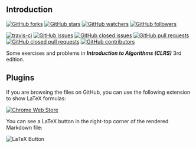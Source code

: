 ## Introduction

[![GitHub forks](https://img.shields.io/github/forks/CyberZHG/CLRS.svg?style=social&label=Fork&maxAge=2592000)](https://github.com/CyberZHG/CLRS)
[![GitHub stars](https://img.shields.io/github/stars/CyberZHG/CLRS.svg?style=social&label=Star&maxAge=2592000)](https://github.com/CyberZHG/CLRS)
[![GitHub watchers](https://img.shields.io/github/watchers/CyberZHG/CLRS.svg?style=social&label=Watch&maxAge=2592000)](https://github.com/CyberZHG/CLRS)
[![GitHub followers](https://img.shields.io/github/followers/CyberZHG.svg?style=social&label=Follow&maxAge=2592000)](https://github.com/CyberZHG)

[![travis-ci](https://travis-ci.org/CyberZHG/CLRS.svg)](https://travis-ci.org/CyberZHG/CLRS)
[![GitHub issues](https://img.shields.io/github/issues/CyberZHG/CLRS.svg?maxAge=2592000)](https://github.com/CyberZHG/CLRS/issues)
[![GitHub closed issues](https://img.shields.io/github/issues-closed-raw/CyberZHG/CLRS.svg?maxAge=2592000)](https://github.com/CyberZHG/CLRS/issues?q=is%3Aissue+is%3Aclosed)
[![GitHub pull requests](https://img.shields.io/github/issues-pr/CyberZHG/CLRS.svg?maxAge=2592000)](https://github.com/CyberZHG/CLRS/pulls)
[![GitHub closed pull requests](https://img.shields.io/github/issues-pr-closed/CyberZHG/CLRS.svg?maxAge=2592000)](https://github.com/CyberZHG/CLRS/pulls?q=is%3Apr+is%3Aclosed)
[![GitHub contributors](https://img.shields.io/github/contributors/CyberZHG/CLRS.svg?maxAge=2592000)](https://github.com/CyberZHG/CLRS/graphs/contributors)

Some exercises and problems in __*Introduction to Algorithms (CLRS)*__ 3rd edition.

## Plugins

If you are browsing the files on GitHub, you can use the following extension to show LaTeX formulas:

[![Chrome Web Store](https://developer.chrome.com/webstore/images/ChromeWebStore_Badge_v2_206x58.png)](https://chrome.google.com/webstore/detail/latex-github-markdown/bembdpjahbkabjdpdgdmalckbbcglhjb)

You can see a LaTeX button in the right-top corner of the rendered Markdown file:

![LaTeX Button](https://cloud.githubusercontent.com/assets/853842/17434431/f2aab41a-5b3c-11e6-824a-bcecceaa9733.png)
